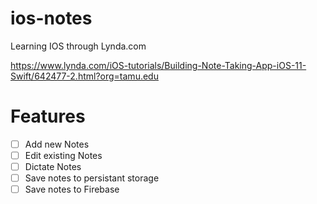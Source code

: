 # ios-notes
Learning IOS through Lynda.com

https://www.lynda.com/iOS-tutorials/Building-Note-Taking-App-iOS-11-Swift/642477-2.html?org=tamu.edu

# Features
- [ ] Add new Notes
- [ ] Edit existing Notes
- [ ] Dictate Notes
- [ ] Save notes to persistant storage
- [ ] Save notes to Firebase  
